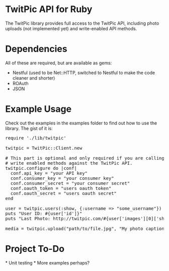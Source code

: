<h1>TwitPic API for Ruby</h1>
The TwitPic library provides full access to the TwitPic API, including photo uploads (not implemented yet) and write-enabled API methods.

<h1>Dependencies</h1>
All of these are required, but are available as gems:

* Nestful (used to be Net::HTTP, switched to Nestful to make the code cleaner and shorter)
* ROAuth
* JSON

<h1>Example Usage</h1>
Check out the examples in the examples folder to find out how to use the library.  The gist of it is:

<pre>
require './lib/twitpic'

twitpic = TwitPic::Client.new

# This part is optional and only required if you are calling
# write enabled methods against the TwitPic API.
twitpic.configure do |conf|
  conf.api_key = "your API key"
  conf.consumer_key = "your consumer key"
  conf.consumer_secret = "your consumer secret"
  conf.oauth_token = "users oauth token"
  conf.oauth_secret = "users oauth secret"
end

user = twitpic.users(:show, {:username => "some_username"})
puts "User ID: #{user['id']}"
puts "Last Photo: http://twitpic.com/#{user['images'][0]['short_id']}"

media = twitpic.upload("path/to/file.jpg", "My photo caption")
</pre>

<h1>Project To-Do</h1>
* Unit testing
* More examples perhaps?
